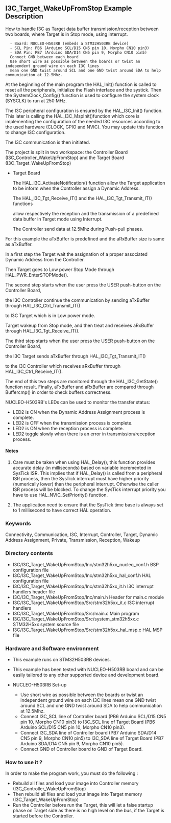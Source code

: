 ## <b>I3C_Target_WakeUpFromStop Example Description</b>

How to handle I3C as Target data buffer transmission/reception between two boards, where Target is in Stop mode,
using interrupt.

      - Board: NUCLEO-H503RB (embeds a STM32H503RB device)
      - SCL Pin: PB6 (Arduino SCL/D15 CN5 pin 10, Morpho CN10 pin3)
      - SDA Pin: PB7 (Arduino SDA/D14 CN5 pin 9, Morpho CN10 pin5)
      Connect GND between each board
      Use short wire as possible between the boards or twist an independent ground wire on each I3C lines
      mean one GND twist around SCL and one GND twist around SDA to help communication at 12.5Mhz.

At the beginning of the main program the HAL_Init() function is called to reset
all the peripherals, initialize the Flash interface and the systick.
Then the SystemClock_Config() function is used to configure the system
clock (SYSCLK) to run at 250 MHz.

The I3C peripheral configuration is ensured by the HAL_I3C_Init() function.
This later is calling the HAL_I3C_MspInit()function which core is implementing
the configuration of the needed I3C resources according to the used hardware (CLOCK, GPIO and NVIC).
You may update this function to change I3C configuration.

The I3C communication is then initiated.

The project is split in two workspace:
the Controller Board (I3C_Controller_WakeUpFromStop) and the Target Board (I3C_Target_WakeUpFromStop)

- Target Board

  The HAL_I3C_ActivateNotification() function allow the Target application to be inform when the Controller
  assign a Dynamic Address.

  The HAL_I3C_Tgt_Receive_IT() and the HAL_I3C_Tgt_Transmit_IT() functions

  allow respectively the reception and the transmission of a predefined data buffer in Target mode using Interrupt.

  The Controller send data at 12.5Mhz during Push-pull phases.

For this example the aTxBuffer is predefined and the aRxBuffer size is same as aTxBuffer.

In a first step the Target wait the assignation of a proper associated Dynamic Address from the Controller.

Then Target goes to Low power Stop Mode through HAL_PWR_EnterSTOPMode().

The second step starts when the user press the USER push-button on the Controller Board,

the I3C Controller continue the communication by sending aTxBuffer through HAL_I3C_Ctrl_Transmit_IT()

to I3C Target which is in Low power mode.

Target wakeup from Stop mode, and then treat and receives aRxBuffer through HAL_I3C_Tgt_Receive_IT().

The third step starts when the user press the USER push-button on the Controller Board,

the I3C Target sends aTxBuffer through HAL_I3C_Tgt_Transmit_IT()

to the I3C Controller which receives aRxBuffer through HAL_I3C_Ctrl_Receive_IT().

The end of this two steps are monitored through the HAL_I3C_GetState() function
result.
Finally, aTxBuffer and aRxBuffer are compared through Buffercmp() in order to
check buffers correctness.

NUCLEO-H503RB's LEDs can be used to monitor the transfer status:

 - LED2 is ON when the Dynamic Address Assignment process is complete.
 - LED2 is OFF when the transmission process is complete.
 - LED2 is ON when the reception process is complete.
 - LED2 toggle slowly when there is an error in transmission/reception process.

#### <b>Notes</b>

  1. Care must be taken when using HAL_Delay(), this function provides accurate delay (in milliseconds)
      based on variable incremented in SysTick ISR. This implies that if HAL_Delay() is called from
      a peripheral ISR process, then the SysTick interrupt must have higher priority (numerically lower)
      than the peripheral interrupt. Otherwise the caller ISR process will be blocked.
      To change the SysTick interrupt priority you have to use HAL_NVIC_SetPriority() function.

  2. The application need to ensure that the SysTick time base is always set to 1 millisecond
      to have correct HAL operation.

### <b>Keywords</b>

Connectivity, Communication, I3C, Interrupt, Controller, Target, Dynamic Address Assignment, Private,
Transmission, Reception, Wakeup

### <b>Directory contents</b>

  - I3C/I3C_Target_WakeUpFromStop/Inc/stm32h5xx_nucleo_conf.h   BSP configuration file
  - I3C/I3C_Target_WakeUpFromStop/Inc/stm32h5xx_hal_conf.h      HAL configuration file
  - I3C/I3C_Target_WakeUpFromStop/Inc/stm32h5xx_it.h            I3C interrupt handlers header file
  - I3C/I3C_Target_WakeUpFromStop/Inc/main.h                    Header for main.c module
  - I3C/I3C_Target_WakeUpFromStop/Src/stm32h5xx_it.c            I3C interrupt handlers
  - I3C/I3C_Target_WakeUpFromStop/Src/main.c                    Main program
  - I3C/I3C_Target_WakeUpFromStop/Src/system_stm32h5xx.c        STM32H5xx system source file
  - I3C/I3C_Target_WakeUpFromStop/Src/stm32h5xx_hal_msp.c       HAL MSP file

### <b>Hardware and Software environment</b>

  - This example runs on STM32H503RB devices.

  - This example has been tested with NUCLEO-H503RB board and can be
    easily tailored to any other supported device and development board.

  - NUCLEO-H503RB Set-up

    - Use short wire as possible between the boards or twist an independent ground wire on each I3C lines
      mean one GND twist around SCL and one GND twist around SDA to help communication at 12.5Mhz.
    - Connect I3C_SCL line of Controller board (PB6 Arduino SCL/D15 CN5 pin 10, Morpho CN10 pin3) to I3C_SCL line of Target Board (PB6 Arduino SCL/D15 CN5 pin 10, Morpho CN10 pin3).
    - Connect I3C_SDA line of Controller board (PB7 Arduino SDA/D14 CN5 pin 9, Morpho CN10 pin5) to I3C_SDA line of Target Board (PB7 Arduino SDA/D14 CN5 pin 9, Morpho CN10 pin5).
    - Connect GND of Controller board to GND of Target Board.

### <b>How to use it ?</b>

In order to make the program work, you must do the following :

 - Rebuild all files and load your image into Controller memory (I3C_Controller_WakeUpFromStop)
 - Then rebuild all files and load your image into Target memory (I3C_Target_WakeUpFromStop)
 - Run the Controller before run the Target, this will let a false startup phase on Target side
 as there is no high level on the bus, if the Target is started before the Controller.
